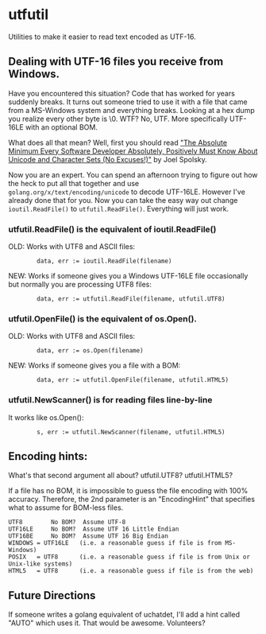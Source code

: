 # utfutil

Utilities to make it easier to read text encoded as UTF-16.

## Dealing with UTF-16 files you receive from Windows.

Have you encountered this situation?  Code that has worked for years
suddenly breaks.  It turns out someone tried to use it with a file
that came from a MS-Windows system and everything breaks.
Looking at a hex dump you realize every other byte is \0.  WTF?
No, UTF.  More specifically UTF-16LE with an optional BOM.

What does all that mean?  Well, first you should read ["The Absolute Minimum Every Software Developer Absolutely, Positively Must Know About Unicode and Character Sets (No Excuses!)"](http://www.joelonsoftware.com/articles/Unicode.html) by Joel Spolsky.

Now you are an expert.  You can spend an afternoon trying to figure out how the heck to put all that together and use `golang.org/x/text/encoding/unicode` to decode UTF-16LE.  However I've already done that for you. Now you can take the easy way out change `ioutil.ReadFile()` to `utfutil.ReadFile()`.
Everything will just work.

### utfutil.ReadFile() is the equivalent of ioutil.ReadFile()

OLD: Works with UTF8 and ASCII files:

```
		data, err := ioutil.ReadFile(filename)
```

NEW: Works if someone gives you a Windows UTF-16LE file occasionally but normally you are processing UTF8 files:

```
		data, err := utfutil.ReadFile(filename, utfutil.UTF8)
```

### utfutil.OpenFile() is the equivalent of os.Open().

OLD: Works with UTF8 and ASCII files:

```
		data, err := os.Open(filename)
```

NEW: Works if someone gives you a file with a BOM:

```
		data, err := utfutil.OpenFile(filename, utfutil.HTML5)
```

### utfutil.NewScanner() is for reading files line-by-line

It works like os.Open():

```
		s, err := utfutil.NewScanner(filename, utfutil.HTML5)
```


## Encoding hints:

What's that second argument all about?    utfutil.UTF8?  utfutil.HTML5?

If a file has no BOM, it is impossible to guess the file encoding with
100% accuracy.  Therefore, the 2nd parameter is an
"EncodingHint" that specifies what to assume for BOM-less files.

```
UTF8        No BOM?  Assume UTF-8
UTF16LE     No BOM?  Assume UTF 16 Little Endian
UTF16BE     No BOM?  Assume UTF 16 Big Endian
WINDOWS = UTF16LE   (i.e. a reasonable guess if file is from MS-Windows)
POSIX   = UTF8      (i.e. a reasonable guess if file is from Unix or Unix-like systems)
HTML5   = UTF8      (i.e. a reasonable guess if file is from the web)
```

## Future Directions

If someone writes a golang equivalent of uchatdet, I'll add a hint
called "AUTO" which uses it. That would be awesome. Volunteers?
